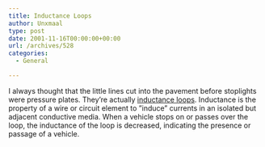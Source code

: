```yaml
---
title: Inductance Loops
author: Unxmaal
type: post
date: 2001-11-16T00:00:00+00:00
url: /archives/528
categories:
  - General

---
```

I always thought that the little lines cut into the pavement before stoplights were pressure plates. They&#8217;re actually [inductance loops][1]. Inductance is the property of a wire or circuit element to &#8221;induce&#8221; currents in an isolated but adjacent conductive media. When a vehicle stops on or passes over the loop, the inductance of the loop is decreased, indicating the presence or passage of a vehicle.

 [1]: http://www-path.eecs.berkeley.edu/~leap/TTM/Incident_Manage/Detection/loopdet.html